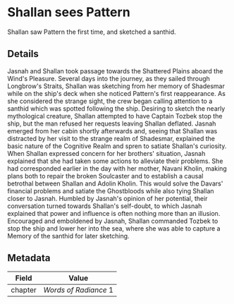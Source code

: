 # Shallan sees Pattern
Shallan saw Pattern the first time, and sketched a santhid.

## Details
Jasnah and Shallan took passage towards the Shattered Plains aboard the Wind's Pleasure. Several days into the journey, as they sailed through Longbrow's Straits, Shallan was sketching from her memory of Shadesmar while on the ship's deck when she noticed Pattern's first reappearance. As she considered the strange sight, the crew began calling attention to a santhid which was spotted following the ship. Desiring to sketch the nearly mythological creature, Shallan attempted to have Captain Tozbek stop the ship, but the man refused her requests leaving Shallan deflated. Jasnah emerged from her cabin shortly afterwards and, seeing that Shallan was distracted by her visit to the strange realm of Shadesmar, explained the basic nature of the Cognitive Realm and spren to satiate Shallan's curiosity. When Shallan expressed concern for her brothers' situation, Jasnah explained that she had taken some actions to alleviate their problems. She had corresponded earlier in the day with her mother, Navani Kholin, making plans both to repair the broken Soulcaster and to establish a causal betrothal between Shallan and Adolin Kholin. This would solve the Davars' financial problems and satiate the Ghostbloods while also tying Shallan closer to Jasnah. Humbled by Jasnah's opinion of her potential, their conversation turned towards Shallan's self-doubt, to which Jasnah explained that power and influence is often nothing more than an illusion. Encouraged and emboldened by Jasnah, Shallan commanded Tozbek to stop the ship and lower her into the sea, where she was able to capture a Memory of the santhid for later sketching.

## Metadata
| Field | Value |
| ----- | ----- |
| chapter | *Words of Radiance* 1 |
